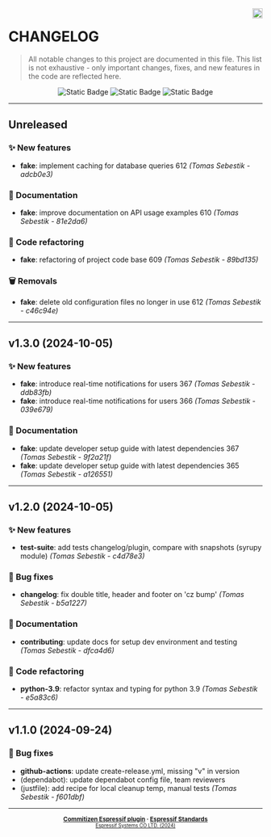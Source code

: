 <a href="https://www.espressif.com">
    <img src="czespressif/templates/espressif-logo.svg" align="right" height="20" />
</a>

# CHANGELOG

> All notable changes to this project are documented in this file.
> This list is not exhaustive - only important changes, fixes, and new features in the code are reflected here.

<div align="center">
    <img alt="Static Badge" src="https://img.shields.io/badge/Keep%20a%20Changelog-v1.1.0-salmon?logo=keepachangelog&logoColor=black&labelColor=white&link=https%3A%2F%2Fkeepachangelog.com%2Fen%2F1.1.0%2F">
    <img alt="Static Badge" src="https://img.shields.io/badge/Conventional%20Commits-v1.0.0-pink?logo=conventionalcommits&logoColor=black&labelColor=white&link=https%3A%2F%2Fwww.conventionalcommits.org%2Fen%2Fv1.0.0%2F">
    <img alt="Static Badge" src="https://img.shields.io/badge/Semantic%20Versioning-v2.0.0-grey?logo=semanticrelease&logoColor=black&labelColor=white&link=https%3A%2F%2Fsemver.org%2Fspec%2Fv2.0.0.html">
</div>
<hr>

## Unreleased

### ✨ New features

- **fake**: implement caching for database queries 612 *(Tomas Sebestik - adcb0e3)*

### 📖 Documentation

- **fake**: improve documentation on API usage examples 610 *(Tomas Sebestik - 81e2da6)*

### 🔧 Code refactoring

- **fake**: refactoring of project code base 609 *(Tomas Sebestik - 89bd135)*

### 🗑️ Removals

- **fake**: delete old configuration files no longer in use 612 *(Tomas Sebestik - c46c94e)*

---

## v1.3.0 (2024-10-05)

### ✨ New features

- **fake**: introduce real-time notifications for users 367 *(Tomas Sebestik - ddb83fb)*
- **fake**: introduce real-time notifications for users 366 *(Tomas Sebestik - 039e679)*

### 📖 Documentation

- **fake**: update developer setup guide with latest dependencies 367 *(Tomas Sebestik - 9f2a21f)*
- **fake**: update developer setup guide with latest dependencies 365 *(Tomas Sebestik - a126551)*

---

## v1.2.0 (2024-10-05)

### ✨ New features

- **test-suite**: add tests changelog/plugin, compare with snapshots (syrupy module) *(Tomas Sebestik - c4d78e3)*

### 🐛 Bug fixes

- **changelog**: fix double title, header and footer on 'cz bump' *(Tomas Sebestik - b5a1227)*

### 📖 Documentation

- **contributing**: update docs for setup dev environment and testing *(Tomas Sebestik - dfca4d6)*

### 🔧 Code refactoring

- **python-3.9**: refactor syntax and typing for python 3.9 *(Tomas Sebestik - e5a83c6)*

---

## v1.1.0 (2024-09-24)

### 🐛 Bug fixes

- **github-actions**: update create-release.yml, missing "v" in version
- (dependabot): update dependabot config file, team reviewers
- (justfile): add recipe for local cleanup temp, manual tests *(Tomas Sebestik - f601dbf)*

---

<div align="center">
    <small>
        <b>
            <a href="https://www.github.com/espressif/cz-plugin-espressif">Commitizen Espressif plugin</a>
            ·
            <a href="https://www.github.com/espressif/standards">Espressif Standards</a>
        </b>
    <br>
        <sup><a href="https://www.espressif.com">Espressif Systems CO LTD. (2024)</a><sup>
    </small>
</div>
